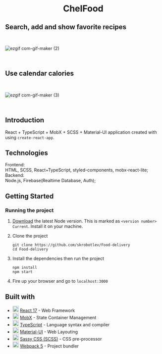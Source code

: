<h1 align="center"> ChelFood </h1>

## Search, add and show favorite recipes
<br>

![ezgif com-gif-maker (2)](https://user-images.githubusercontent.com/92730840/159512610-90d43dae-d9c6-46ab-9fee-922e55c7b50c.gif)

<br>

## Use calendar calories
<br>

![ezgif com-gif-maker (3)](https://user-images.githubusercontent.com/92730840/159514342-936df8c5-7400-4744-8fd7-d9217c477a8b.gif)

<!-- <a href="https://gifyu.com/image/SpTFA"><img src="https://s1.gifyu.com/images/ezgif.com-gif-maker-1f82babe646493a39.gif" alt="ezgif.com-gif-maker-1f82babe646493a39.gif" border="0" /></a> -->
<br>

## Introduction
<!-- <br> -->
 React + TypeScript + MobX + SCSS + Material-UI application created with using `create-react-app`.

## Technologies
Frontend: <br>
HTML, SCSS, React+TypeScript, styled-components, mobx-react-lite; <br>
Backend: <br>
Node.js, Firebase(Realtime Database, Auth);
## Getting Started
### Running the project
1. [Download](https://nodejs.org/en/) the latest Node version. This is marked as `<version number> Current`. Install it on your machine.

2. Clone the project

    ```
    git clone https://github.com/skrobotlev/Food-delivery
    cd Food-delivery
    ```

4. Install the dependencies then run the project

    ```
    npm install
    npm start
    ```

5. Fire up your browser and go to `localhost:3000`

## Built with
* <img width=20 height=20 src="https://reactjs.org/favicon.ico"> [React 17](https://reactjs.org/) - Web Framework
* <img width=20 height=20 src="https://redux.js.org/img/favicon/favicon.ico"> [MobX](https://mobx.js.org/) - State Container Management
* <img width=20 height=20 src="https://www.typescriptlang.org/favicon-32x32.png"> [TypeScript](https://www.typescriptlang.org/) - Language syntax and compiler
* <img width=20 height=20 src="https://material-ui.com/static/favicon.ico"> [Material-UI](https://material-ui.com/) - Web Layouting
* <img width=20 height=20 src="https://sass-lang.com/favicon.ico"> [Sassy CSS (SCSS)](https://sass-lang.com/) - CSS pre-processor
* <img width=20 height=20 src="https://webpack.js.org/icon_192x192.png"> [Webpack 5](https://webpack.js.org/) - Project bundler
<!-- * <img width=20 height=20 src="https://www.netlify.com/img/global/favicon/favicon-32x32.png"> [Netlify](https://www.netlify.com/) - Continuous Deployment (CD) service -->
<!-- * <img width=20 height=20 src="https://terser.org/img/terser-square-logo.png"> [Terser](https://terser.org/) - ES6+ (JavaScript) mangler and compression toolkit -->
<!-- * <img width=20 height=20 src="https://yarnpkg.com/icons/icon-48x48.png"> [Yarn](https://yarnpkg.com/) - Package Manager -->
